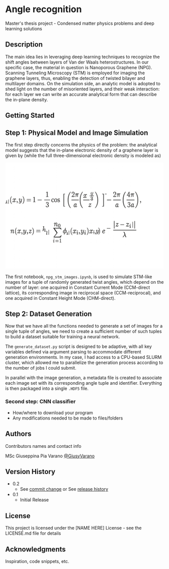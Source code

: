 # Angle recognition 

Master's thesis project - Condensed matter physics problems and deep learning solutions 

## Description

The main idea lies in leveraging deep learning techniques to recognize the shift angles between layers of Van der Waals heterostructures. In our specific case, the material in question is Nanoporous Graphene (NPG).
Scanning Tunneling Microscopy (STM) is employed for imaging the graphene
layers, thus, enabling the detection of twisted bilayer and multilayer domains. On the simulation side, an analytic model is adopted to shed light on the number of misoriented layers, and their weak
interaction: for each layer we can write an accurate analytical form that can describe the in-plane density.

## Getting Started

## Step 1: Physical Model and Image Simulation

The first step directly concerns the physics of the problem: the analytical model suggests that the in-plane electronic density of a graphene layer is given by (while the full three-dimensional electronic density is modeled as)

![Graphene density equation](images_md/density.png)

The first notebook, `npg_stm_images.ipynb`, is used to simulate STM-like images for a tuple of randomly generated twist angles, which depend on the number of layer: one acquired in Constant Current Mode (CCM-direct lattice), its corresponding image in reciprocal space (CCM-reciprocal), and one acquired in Constant Height Mode (CHM-direct).

## Step 2: Dataset Generation

Now that we have all the functions needed to generate a set of images for a single tuple of angles, we need to create a sufficient number of such tuples to build a dataset suitable for training a neural network. 

The `generate_dataset.py` script is designed to be adaptive, with all key variables defined via argument parsing to accommodate different generation environments. In my case, I had access to a CPU-based SLURM cluster, which allowed me to parallelize the generation process according to the number of jobs I could submit.

In parallel with the image generation, a metadata file is created to associate each image set with its corresponding angle tuple and identifier. Everything is then packaged into a single `.HDF5` file.
### Second step: CNN classifier

* How/where to download your program
* Any modifications needed to be made to files/folders

<!-- ### Executing program

* How to run the program
* Step-by-step bullets
```
code blocks for commands
```

## Help

Any advise for common problems or issues.
```
command to run if program contains helper info
``` -->

## Authors

Contributors names and contact info

MSc Giuseppina Pia Varano 
[@GiusyVarano](https://www.linkedin.com/in/giusy-varano-0277202aa/)

## Version History

* 0.2
    * See [commit change]() or See [release history]()
* 0.1
    * Initial Release 

## License

This project is licensed under the [NAME HERE] License - see the LICENSE.md file for details

## Acknowledgments

Inspiration, code snippets, etc.
<!-- * [awesome-readme](https://github.com/matiassingers/awesome-readme)
* [PurpleBooth](https://gist.github.com/PurpleBooth/109311bb0361f32d87a2)
* [dbader](https://github.com/dbader/readme-template)
* [zenorocha](https://gist.github.com/zenorocha/4526327)
* [fvcproductions](https://gist.github.com/fvcproductions/1bfc2d4aecb01a834b46) -->

